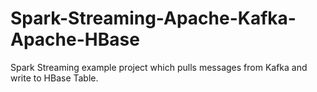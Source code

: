 # Spark-Streaming-Apache-Kafka-Apache-HBase
Spark Streaming example project which pulls messages from Kafka and write to HBase Table.
